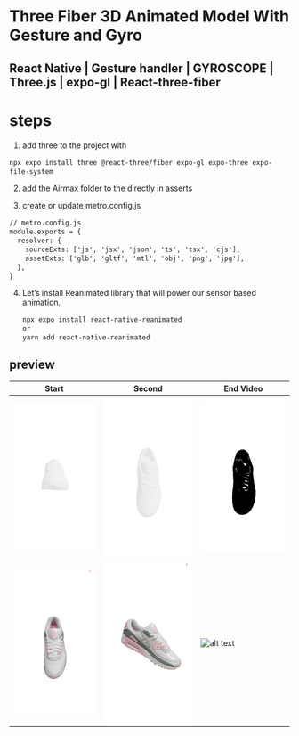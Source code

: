 # Three Fiber 3D Animated Model With Gesture and Gyro

## React Native | Gesture handler | GYROSCOPE | Three.js | expo-gl | React-three-fiber

# steps

1. add three to the project with

```
npx expo install three @react-three/fiber expo-gl expo-three expo-file-system
```

2. add the Airmax folder to the directly in asserts

3. create or update metro.config.js

```
// metro.config.js
module.exports = {
  resolver: {
    sourceExts: ['js', 'jsx', 'json', 'ts', 'tsx', 'cjs'],
    assetExts: ['glb', 'gltf', 'mtl', 'obj', 'png', 'jpg'],
  },
}
```

4. Let’s install Reanimated library that will power our sensor based animation.
   ```
   npx expo install react-native-reanimated
   or
   yarn add react-native-reanimated
   ```

## preview

| Start                        | Second                       | End Video                    |
| ---------------------------- | ---------------------------- | ---------------------------- |
| ![alt text](./preview/1.png) | ![alt text](./preview/2.png) | ![alt text](./preview/3.png) |
| ![alt text](./preview/4.png) | ![alt text](./preview/5.png) | ![alt text](./preview/6.png) |
